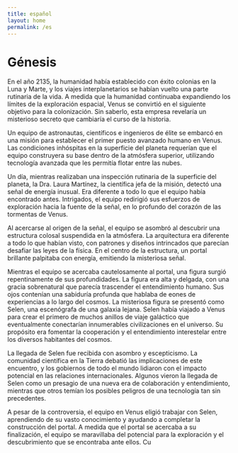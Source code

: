 ```yaml
---
title: español
layout: home
permalink: /es
---
```


# Génesis

En el año 2135, la humanidad había establecido con éxito colonias en la Luna y Marte, y los viajes interplanetarios se habían vuelto una parte rutinaria de la vida. A medida que la humanidad continuaba expandiendo los límites de la exploración espacial, Venus se convirtió en el siguiente objetivo para la colonización. Sin saberlo, esta empresa revelaría un misterioso secreto que cambiaría el curso de la historia.

Un equipo de astronautas, científicos e ingenieros de élite se embarcó en una misión para establecer el primer puesto avanzado humano en Venus. Las condiciones inhóspitas en la superficie del planeta requerían que el equipo construyera su base dentro de la atmósfera superior, utilizando tecnología avanzada que les permitía flotar entre las nubes.

Un día, mientras realizaban una inspección rutinaria de la superficie del planeta, la Dra. Laura Martínez, la científica jefa de la misión, detectó una señal de energía inusual. Era diferente a todo lo que el equipo había encontrado antes. Intrigados, el equipo redirigió sus esfuerzos de exploración hacia la fuente de la señal, en lo profundo del corazón de las tormentas de Venus.

Al acercarse al origen de la señal, el equipo se asombró al descubrir una estructura colosal suspendida en la atmósfera. La arquitectura era diferente a todo lo que habían visto, con patrones y diseños intrincados que parecían desafiar las leyes de la física. En el centro de la estructura, un portal brillante palpitaba con energía, emitiendo la misteriosa señal.

Mientras el equipo se acercaba cautelosamente al portal, una figura surgió repentinamente de sus profundidades. La figura era alta y delgada, con una gracia sobrenatural que parecía trascender el entendimiento humano. Sus ojos contenían una sabiduría profunda que hablaba de eones de experiencias a lo largo del cosmos.
La misteriosa figura se presentó como Selen, una escenógrafa de una galaxia lejana. Selen había viajado a Venus para crear el primero de muchos anillos de viaje galáctico que eventualmente conectarían innumerables civilizaciones en el universo. Su propósito era fomentar la cooperación y el entendimiento interestelar entre los diversos habitantes del cosmos.

La llegada de Selen fue recibida con asombro y escepticismo. La comunidad científica en la Tierra debatió las implicaciones de este encuentro, y los gobiernos de todo el mundo lidiaron con el impacto potencial en las relaciones internacionales. Algunos vieron la llegada de Selen como un presagio de una nueva era de colaboración y entendimiento, mientras que otros temían los posibles peligros de una tecnología tan sin precedentes.

A pesar de la controversia, el equipo en Venus eligió trabajar con Selen, aprendiendo de su vasto conocimiento y ayudando a completar la construcción del portal. A medida que el portal se acercaba a su finalización, el equipo se maravillaba del potencial para la exploración y el descubrimiento que se encontraba ante ellos.
Cu

